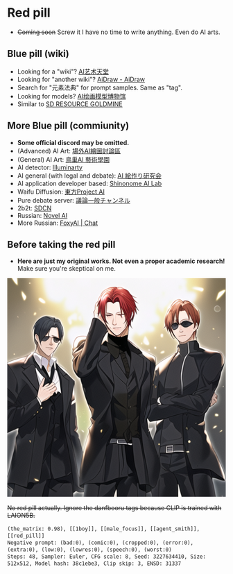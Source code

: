 # Red pill #

- ~~Coming soon~~ Screw it I have no time to write anything. Even do AI arts.

## Blue pill (wiki) ##

- Looking for a "wiki"? [AI艺术天堂](https://a2a.top/)
- Looking for "another wiki"? [AiDraw - AiDraw](https://stable-diffusion-book.vercel.app/en/)
- Search for "元素法典" for prompt samples. Same as "tag".
- Looking for models? [AI绘画模型博物馆](https://aimodel.subrecovery.top/)
- Similar to [SD RESOURCE GOLDMINE](https://rentry.org/sdgoldmine)

## More Blue pill (commiunity) ##

- **Some official discord may be omitted.**
- (Advanced) AI Art: [場外AI繪圖討論區](https://discord.gg/k57gkxWgev) 
- (General) AI Art: [鳥巢AI 藝術學園](https://discord.gg/gUSqkYE7)
- AI detector: [Illuminarty](https://discord.gg/YeTYaUe8)
- AI general (with legal and debate): [AI 絵作り研究会](https://discord.gg/ai-art)
- AI application developer based: [Shinonome AI Lab](https://discord.gg/RcRKUMu5)
- Waifu Diffusion: [東方Project AI](https://discord.gg/touhouai)
- Pure debate server: [議論一般チャンネル](https://discord.gg/xpjUU2nK)
- 2b2t: [SDCN](https://t.me/StableDiffusion_CN)
- Russian: [Novel AI](https://t.me/Novel_AI_Group)
- More Russian: [FoxyAI | Chat](https://t.me/ai_regeneration_chat)

## Before taking the red pill ##

- **Here are just my original works. Not even a proper academic research!** Make sure you're skeptical on me.

![img/agent_smith.png](img/agent_smith.png)

~~No red pill actually. Ignore the danfbooru tags because CLIP is trained with LAION5B.~~

```
(the_matrix: 0.98), [[1boy]], [[male_focus]], [[agent_smith]], [[red_pill]]
Negative prompt: (bad:0), (comic:0), (cropped:0), (error:0), (extra:0), (low:0), (lowres:0), (speech:0), (worst:0)
Steps: 48, Sampler: Euler, CFG scale: 8, Seed: 3227634410, Size: 512x512, Model hash: 38c1ebe3, Clip skip: 3, ENSD: 31337
```